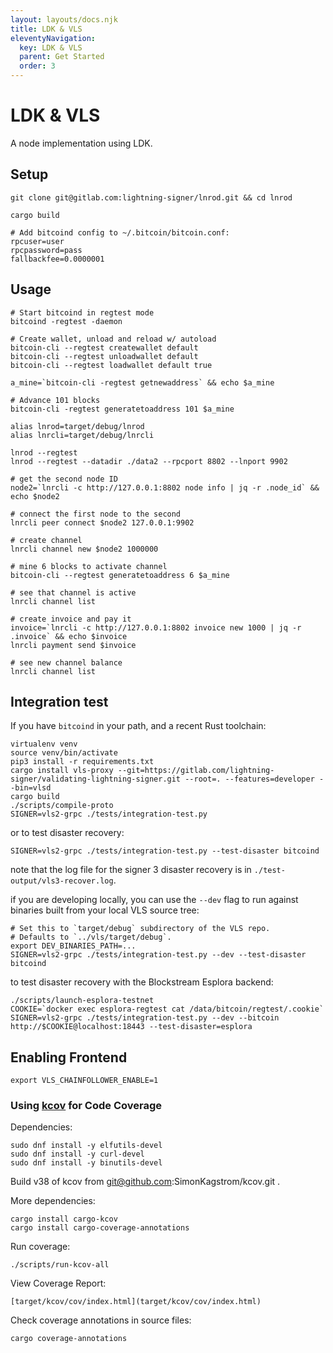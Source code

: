 ```yaml
---
layout: layouts/docs.njk
title: LDK & VLS
eleventyNavigation:
  key: LDK & VLS
  parent: Get Started
  order: 3
---
```


# LDK & VLS

A node implementation using LDK.

## Setup
```shell
git clone git@gitlab.com:lightning-signer/lnrod.git && cd lnrod

cargo build

# Add bitcoind config to ~/.bitcoin/bitcoin.conf:
rpcuser=user
rpcpassword=pass
fallbackfee=0.0000001

```

## Usage
```shell
# Start bitcoind in regtest mode
bitcoind -regtest -daemon

# Create wallet, unload and reload w/ autoload
bitcoin-cli --regtest createwallet default
bitcoin-cli --regtest unloadwallet default
bitcoin-cli --regtest loadwallet default true

a_mine=`bitcoin-cli -regtest getnewaddress` && echo $a_mine

# Advance 101 blocks
bitcoin-cli -regtest generatetoaddress 101 $a_mine

alias lnrod=target/debug/lnrod
alias lnrcli=target/debug/lnrcli

lnrod --regtest
lnrod --regtest --datadir ./data2 --rpcport 8802 --lnport 9902

# get the second node ID
node2=`lnrcli -c http://127.0.0.1:8802 node info | jq -r .node_id` && echo $node2

# connect the first node to the second
lnrcli peer connect $node2 127.0.0.1:9902

# create channel
lnrcli channel new $node2 1000000

# mine 6 blocks to activate channel
bitcoin-cli --regtest generatetoaddress 6 $a_mine

# see that channel is active
lnrcli channel list

# create invoice and pay it
invoice=`lnrcli -c http://127.0.0.1:8802 invoice new 1000 | jq -r .invoice` && echo $invoice
lnrcli payment send $invoice

# see new channel balance
lnrcli channel list
```

## Integration test

If you have `bitcoind` in your path, and a recent Rust toolchain:

```shell
virtualenv venv
source venv/bin/activate
pip3 install -r requirements.txt
cargo install vls-proxy --git=https://gitlab.com/lightning-signer/validating-lightning-signer.git --root=. --features=developer --bin=vlsd
cargo build
./scripts/compile-proto
SIGNER=vls2-grpc ./tests/integration-test.py
```

or to test disaster recovery:

```shell
SIGNER=vls2-grpc ./tests/integration-test.py --test-disaster bitcoind
```

note that the log file for the signer 3 disaster recovery is in `./test-output/vls3-recover.log`.

if you are developing locally, you can use the `--dev` flag to run against binaries built from your local VLS source tree:

```shell
# Set this to `target/debug` subdirectory of the VLS repo.
# Defaults to `../vls/target/debug`.
export DEV_BINARIES_PATH=...
SIGNER=vls2-grpc ./tests/integration-test.py --dev --test-disaster bitcoind
```

to test disaster recovery with the Blockstream Esplora backend:

```shell
./scripts/launch-esplora-testnet
COOKIE=`docker exec esplora-regtest cat /data/bitcoin/regtest/.cookie`
SIGNER=vls2-grpc ./tests/integration-test.py --dev --bitcoin http://$COOKIE@localhost:18443 --test-disaster=esplora
```

## Enabling Frontend

```shell
export VLS_CHAINFOLLOWER_ENABLE=1
```

### Using [kcov](https://github.com/SimonKagstrom/kcov) for Code Coverage

Dependencies:

```shell
sudo dnf install -y elfutils-devel
sudo dnf install -y curl-devel
sudo dnf install -y binutils-devel
```

Build v38 of kcov from git@github.com:SimonKagstrom/kcov.git .

More dependencies:

```shell
cargo install cargo-kcov
cargo install cargo-coverage-annotations
```

Run coverage:

```shell
./scripts/run-kcov-all
```

View Coverage Report:

```shell
[target/kcov/cov/index.html](target/kcov/cov/index.html)
```

Check coverage annotations in source files:

```shell
cargo coverage-annotations
```
